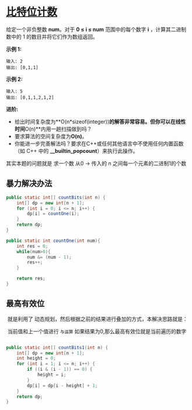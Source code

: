 # [比特位计数](https://leetcode-cn.com/problems/counting-bits/)

给定一个非负整数 **num**。对于 **0 ≤ i ≤ num** 范围中的每个数字 **i** ，计算其二进制数中的 1 的数目并将它们作为数组返回。

**示例 1:**

```
输入: 2
输出: [0,1,1]
```

**示例 2:**

```
输入: 5
输出: [0,1,1,2,1,2]
```

**进阶:**

- 给出时间复杂度为**O(n\*sizeof(integer))**的解答非常容易。但你可以在线性时间**O(n)**内用一趟扫描做到吗？
- 要求算法的空间复杂度为**O(n)**。
- 你能进一步完善解法吗？要求在C++或任何其他语言中不使用任何内置函数（如 C++ 中的 **__builtin_popcount**）来执行此操作。



其实本题的问题就是 求一个数 从0 -> 传入的 n 之间每一个元素的二进制1的个数



## 暴力解决办法

```java
public static int[] countBits(int n) {
    int[] dp = new int[n + 1];
    for (int i = 0; i <= n; i++) {
        dp[i] = countOne(i);
    }
    return dp;
}

public static int countOne(int num){
    int res = 0;
    while(num>0){
        num &= (num - 1);
        res++;
    }

    return res;
}
```



## 最高有效位

​	就是利用了 动态规划，然后根据之前的结果进行叠加的方式，本解决思路就是：

​	当前值和上一个值进行 ```与运算``` 如果结果为0,那么最高有效位就是当前遍历的数字

```java

public static int[] countBits1(int n) {
    int[] dp = new int[n + 1];
    int height = 0;
    for (int i = 1; i <= n; i++) {
        if ((i & (i - 1)) == 0) {
            height = i;
        }
        dp[i] = dp[i - height] + 1;
    }
    return dp;
}
```

